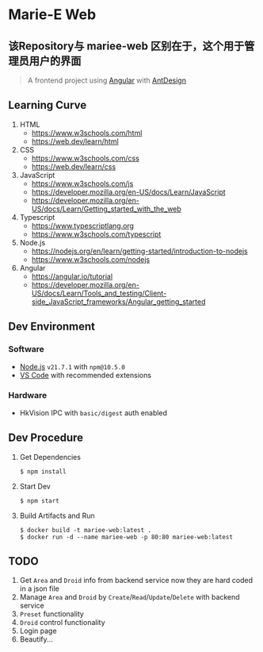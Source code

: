 # Marie-E Web
## 该Repository与 mariee-web 区别在于，这个用于管理员用户的界面

> A frontend project using [Angular](https://angular.io) with [AntDesign](https://ng.ant.design)

## Learning Curve

1. HTML
    * https://www.w3schools.com/html
    * https://web.dev/learn/html
1. CSS
    * https://www.w3schools.com/css
    * https://web.dev/learn/css
1. JavaScript
    * https://www.w3schools.com/js
    * https://developer.mozilla.org/en-US/docs/Learn/JavaScript
    * https://developer.mozilla.org/en-US/docs/Learn/Getting_started_with_the_web
1. Typescript
    * https://www.typescriptlang.org
    * https://www.w3schools.com/typescript
1. Node.js
    * https://nodejs.org/en/learn/getting-started/introduction-to-nodejs
    * https://www.w3schools.com/nodejs
1. Angular
    * https://angular.io/tutorial
    * https://developer.mozilla.org/en-US/docs/Learn/Tools_and_testing/Client-side_JavaScript_frameworks/Angular_getting_started

## Dev Environment

### Software
* [Node.js](https://nodejs.org) `v21.7.1` with `npm@10.5.0`
* [VS Code](https://code.visualstudio.com) with recommended extensions

### Hardware
* HkVision IPC with `basic/digest` auth enabled

## Dev Procedure

1. Get Dependencies
    ```
    $ npm install
    ```
1. Start Dev
    ```
    $ npm start
    ```
1. Build Artifacts and Run
    ```
    $ docker build -t mariee-web:latest .
    $ docker run -d --name mariee-web -p 80:80 mariee-web:latest
    ```

## TODO
1. Get `Area` and `Droid` info from backend service now they are hard coded in a json file
1. Manage `Area` and `Droid` by `Create`/`Read`/`Update`/`Delete` with backend service
1. `Preset` functionality
1. `Droid` control functionality
1. Login page
1. Beautify...
